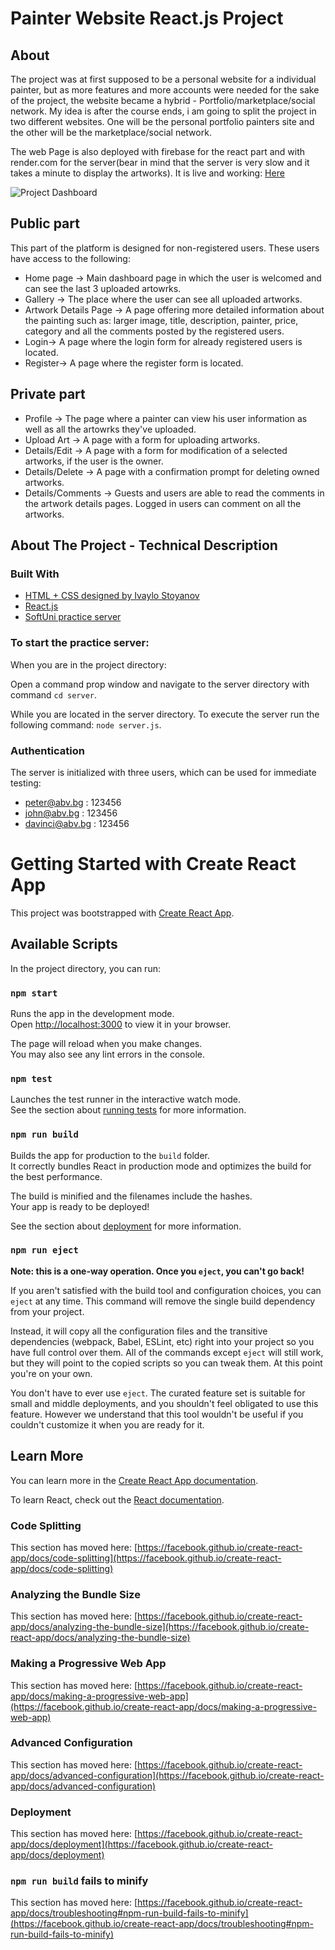 # Painter Website React.js Project

## About
The project was at first supposed to be a personal website for a individual painter, but as more features and more accounts were needed for the sake of the project, the website became a hybrid - Portfolio/marketplace/social network. My idea is after the course ends, i am going to split the project in two different websites. One will be the personal portfolio painters site and the other will be the marketplace/social network. 

The web Page is also deployed with firebase for the react part and with render.com for the server(bear in mind that the server is very slow and it takes a minute to display the artworks). It is live and working: [Here](https://painter-website.web.app/)

![Project Dashboard](https://i.imgur.com/gdF4J2d.png)

## Public part

This part of the platform is designed for non-registered users. These users have access to the following:

* Home page -> 
Main dashboard page in which the user is welcomed and can see the last 3 uploaded artowrks. 
* Gallery -> 
The place where the user can see all uploaded artworks.
* Artwork Details Page -> 
A page offering more detailed information about the painting such as: larger image, title, description, painter, price, category and all the comments posted by the registered users.
* Login-> 
A page where the login form for already registered users is located.
* Register-> 
A page where the register form is located.

## Private part

* Profile -> 
The page where a painter can view his user information as well as all the artowrks they've uploaded. 
* Upload Art -> 
A page with a form for uploading artworks.
* Details/Edit -> 
A page with a form for modification of a selected artworks, if the user is the owner.
* Details/Delete -> 
A page with a confirmation prompt for deleting owned artworks.
* Details/Comments -> 
Guests and users are able to read the comments in the artwork details pages. 
Logged in users can comment on all the artworks.

## About The Project - Technical Description

### Built With

* [HTML + CSS designed by Ivaylo Stoyanov](https://github.com/devailo)
* [React.js](https://reactjs.org/)
* [SoftUni practice server](https://github.com/softuni-practice-server/softuni-practice-server.git)

### To start the practice server:

When you are in the project directory:

Open a command prop window and navigate to the server directory with command  `cd server`.

While you are located in the server directory. To execute the server run the following command:  `node server.js`.

### Authentication

The server is initialized with three users, which can be used for immediate testing:
* peter@abv.bg : 123456
* john@abv.bg : 123456
* davinci@abv.bg : 123456

# Getting Started with Create React App

This project was bootstrapped with [Create React App](https://github.com/facebook/create-react-app).

## Available Scripts

In the project directory, you can run:

### `npm start`

Runs the app in the development mode.\
Open [http://localhost:3000](http://localhost:3000) to view it in your browser.

The page will reload when you make changes.\
You may also see any lint errors in the console.

### `npm test`

Launches the test runner in the interactive watch mode.\
See the section about [running tests](https://facebook.github.io/create-react-app/docs/running-tests) for more information.

### `npm run build`

Builds the app for production to the `build` folder.\
It correctly bundles React in production mode and optimizes the build for the best performance.

The build is minified and the filenames include the hashes.\
Your app is ready to be deployed!

See the section about [deployment](https://facebook.github.io/create-react-app/docs/deployment) for more information.

### `npm run eject`

**Note: this is a one-way operation. Once you `eject`, you can't go back!**

If you aren't satisfied with the build tool and configuration choices, you can `eject` at any time. This command will remove the single build dependency from your project.

Instead, it will copy all the configuration files and the transitive dependencies (webpack, Babel, ESLint, etc) right into your project so you have full control over them. All of the commands except `eject` will still work, but they will point to the copied scripts so you can tweak them. At this point you're on your own.

You don't have to ever use `eject`. The curated feature set is suitable for small and middle deployments, and you shouldn't feel obligated to use this feature. However we understand that this tool wouldn't be useful if you couldn't customize it when you are ready for it.

## Learn More

You can learn more in the [Create React App documentation](https://facebook.github.io/create-react-app/docs/getting-started).

To learn React, check out the [React documentation](https://reactjs.org/).

### Code Splitting

This section has moved here: [https://facebook.github.io/create-react-app/docs/code-splitting](https://facebook.github.io/create-react-app/docs/code-splitting)

### Analyzing the Bundle Size

This section has moved here: [https://facebook.github.io/create-react-app/docs/analyzing-the-bundle-size](https://facebook.github.io/create-react-app/docs/analyzing-the-bundle-size)

### Making a Progressive Web App

This section has moved here: [https://facebook.github.io/create-react-app/docs/making-a-progressive-web-app](https://facebook.github.io/create-react-app/docs/making-a-progressive-web-app)

### Advanced Configuration

This section has moved here: [https://facebook.github.io/create-react-app/docs/advanced-configuration](https://facebook.github.io/create-react-app/docs/advanced-configuration)

### Deployment

This section has moved here: [https://facebook.github.io/create-react-app/docs/deployment](https://facebook.github.io/create-react-app/docs/deployment)

### `npm run build` fails to minify

This section has moved here: [https://facebook.github.io/create-react-app/docs/troubleshooting#npm-run-build-fails-to-minify](https://facebook.github.io/create-react-app/docs/troubleshooting#npm-run-build-fails-to-minify)
